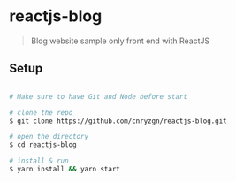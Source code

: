 # reactjs-blog

> Blog website sample only front end with ReactJS

## Setup
```bash

# Make sure to have Git and Node before start

# clone the repo
$ git clone https://github.com/cnryzgn/reactjs-blog.git

# open the directory
$ cd reactjs-blog

# install & run
$ yarn install && yarn start

```
